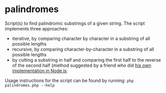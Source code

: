 palindromes
===========

Script(s) to find palindromic substrings of a given string. The script implements three approaches:

* iterative, by comparing character by character in a substring of all possible lengths
* recursive, by comparing character-by-character in a substring of all possible lengths
* by cutting a substring in half and comparing the first half to the reverse of the second half (method suggested by a friend who did [his own implementation in Node.js](http://github.com/spikesagal/palindrome "SpikeSagal - Palindrome").

Usage instructions for the script can be found by running: `php palindromes.php --help`
